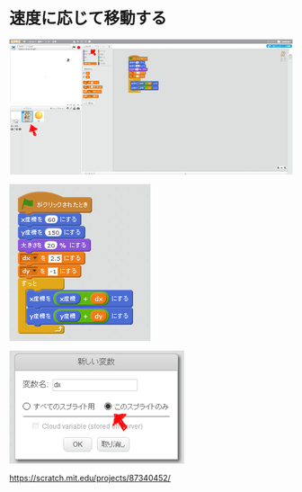 # 速度に応じて移動する

![](d001.png)

![](s002.png)

![](s002_opt01.png)

https://scratch.mit.edu/projects/87340452/